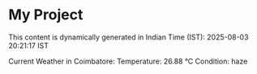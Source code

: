 # My Project

This content is dynamically generated in Indian Time (IST): 2025-08-03 20:21:17 IST


Current Weather in Coimbatore:
Temperature: 26.88 °C
Condition: haze
